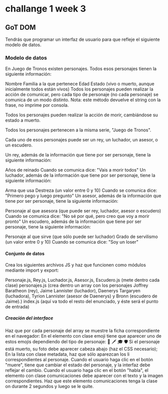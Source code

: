 # challange 1 week 3

## GoT DOM
Tendrás que programar un interfaz de usuario para que refleje el siguiente modelo de datos.

### Modelo de datos
En Juego de Tronos existen personajes. Todos esos personajes tienen la siguiente información:

Nombre
Familia a la que pertenece
Edad
Estado (vivo o muerto, aunque inicialmente todos están vivos)
Todos los personajes pueden realizar la acción de comunicar, pero cada tipo de personaje (no cada personaje) se comunica de un modo distinto. Nota: este método devuelve el string con la frase, no imprime por consola.

Todos los personajes pueden realizar la acción de morir, cambiándose su estado a muerto.

Todos los personajes pertenecen a la misma serie, "Juego de Tronos".

Cada uno de esos personajes puede ser un rey, un luchador, un asesor, o un escudero.

Un rey, además de la información que tiene por ser personaje, tiene la siguiente información:

Años de reinado
Cuando se comunica dice: "Vais a morir todos"
Un luchador, además de la información que tiene por ser personaje, tiene la siguiente información:

Arma que usa
Destreza (un valor entre 0 y 10)
Cuando se comunica dice: "Primero pego y luego pregunto"
Un asesor, además de la información que tiene por ser personaje, tiene la siguiente información:

Personaje al que asesora (que puede ser rey, luchador, asesor o escudero)
Cuando se comunica dice: "No sé por qué, pero creo que voy a morir pronto"
Un escudero, además de la información que tiene por ser personaje, tiene la siguiente información:

Personaje al que sirve (que sólo puede ser luchador)
Grado de servilismo (un valor entre 0 y 10)
Cuando se comunica dice: "Soy un loser"

#### Conjunto de datos

Crea los siguientes archivos JS y haz que funcionen como módulos mediante import y export:

Personaje.js, Rey.js, Luchador.js, Asesor.js, Escudero.js (mete dentro cada clase)
personajes.js (crea dentro un array con los personajes
Joffrey Baratheon (rey),
Jaime Lannister (luchador),
Daenerys Targaryen (luchadora),
Tyrion Lannister (asesor de Daenerys) y
Bronn (escudero de Jaime).)
index.js (aquí va todo el resto del enunciado, y éste será el punto de entrada)

##### Creación del interface

Haz que por cada personaje del array se muestre la ficha correspondiente en el navegador:
En el elemento con clase emoji tiene que aparecer uno de estos emojis dependiendo del tipo de personaje: 👑 🗡 🎓 🛡
Si el personaje está muerto, su foto debe aparecer cabeza abajo (haz el CSS necesario);
En la lista con clase metadata, haz que sólo aparezcan los li correspondientes al personaje.
Cuando el usuario haga clic en el botón "muere", tiene que cambiar el estado del personaje, y la interfaz debe reflejar el cambio.
Cuando el usuario haga clic en el botón "habla", el elemento con clase comunicaciones debe aparecer con el texto y la imagen correspondientes. Haz que este elemento comunicaciones tenga la clase on durante 2 segundos y luego se le quite.
